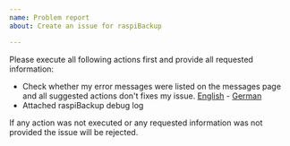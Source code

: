 ```yaml
---
name: Problem report
about: Create an issue for raspiBackup

---
```


Please execute all following actions first and provide all requested information:

* Check whether my error messages were listed on the messages page and all suggested actions don't fixes my issue. [English](https://linux-tips-and-tricks.de/en/rmessages) - [German](https://linux-tips-and-tricks.de/de/fehlermeldungen)
* Attached raspiBackup debug log

If any action was not executed or any requested information was not provided the issue will be rejected.
